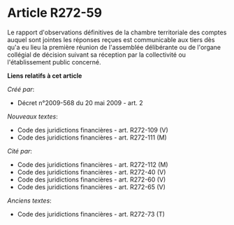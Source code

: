 # Article R272-59

Le rapport d'observations définitives de la chambre territoriale des comptes auquel sont jointes les réponses reçues est
communicable aux tiers dès qu'a eu lieu la première réunion de l'assemblée délibérante ou de l'organe collégial de décision
suivant sa réception par la collectivité ou l'établissement public concerné.

**Liens relatifs à cet article**

_Créé par_:

  - Décret n°2009-568 du 20 mai 2009 - art. 2

_Nouveaux textes_:

  - Code des juridictions financières - art. R272-109 (V)
  - Code des juridictions financières - art. R272-111 (M)

_Cité par_:

  - Code des juridictions financières - art. R272-112 (M)
  - Code des juridictions financières - art. R272-40 (V)
  - Code des juridictions financières - art. R272-60 (V)
  - Code des juridictions financières - art. R272-65 (V)

_Anciens textes_:

  - Code des juridictions financières - art. R272-73 (T)
